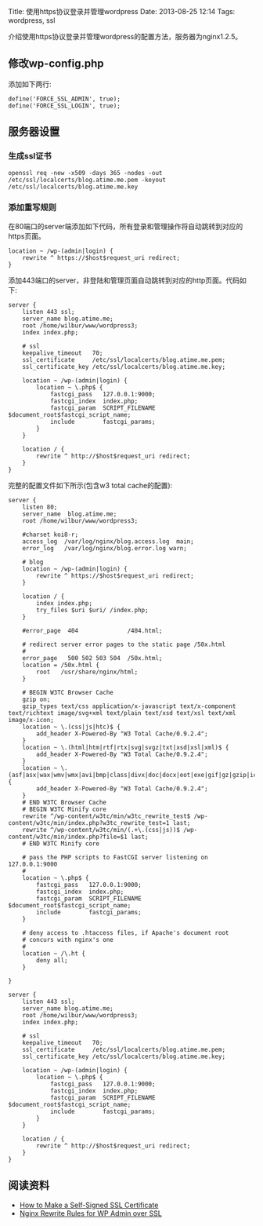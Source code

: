 Title: 使用https协议登录并管理wordpress
Date: 2013-08-25 12:14
Tags: wordpress, ssl

介绍使用https协议登录并管理wordpress的配置方法，服务器为nginx1.2.5。
## 修改wp-config.php

添加如下两行:

	define('FORCE_SSL_ADMIN', true);
	define('FORCE_SSL_LOGIN', true);

## 服务器设置

### 生成ssl证书

	openssl req -new -x509 -days 365 -nodes -out /etc/ssl/localcerts/blog.atime.me.pem -keyout /etc/ssl/localcerts/blog.atime.me.key

### 添加重写规则

在80端口的server端添加如下代码，所有登录和管理操作将自动跳转到对应的https页面。

	location ~ /wp-(admin|login) {
	    rewrite ^ https://$host$request_uri redirect;
	}

添加443端口的server，非登陆和管理页面自动跳转到对应的http页面。代码如下:
	
	server {
	    listen 443 ssl;
	    server_name blog.atime.me;
	    root /home/wilbur/www/wordpress3;
	    index index.php;
	
	    # ssl
	    keepalive_timeout   70;
	    ssl_certificate     /etc/ssl/localcerts/blog.atime.me.pem;
	    ssl_certificate_key /etc/ssl/localcerts/blog.atime.me.key;
	    
	    location ~ /wp-(admin|login) {
	        location ~ \.php$ {
	            fastcgi_pass   127.0.0.1:9000;
	            fastcgi_index  index.php;
	            fastcgi_param  SCRIPT_FILENAME $document_root$fastcgi_script_name;
	            include        fastcgi_params;
	        }
	    }
	
	    location / {
	        rewrite ^ http://$host$request_uri redirect; 
	    }
	}

完整的配置文件如下所示(包含w3 total cache的配置):

    server {
        listen 80;
        server_name  blog.atime.me;
        root /home/wilbur/www/wordpress3;
    
        #charset koi8-r;
        access_log  /var/log/nginx/blog.access.log  main;
        error_log   /var/log/nginx/blog.error.log warn;
        
        # blog
        location ~ /wp-(admin|login) {
            rewrite ^ https://$host$request_uri redirect;
        }
    
        location / {
            index index.php;
            try_files $uri $uri/ /index.php;
        }
        
        #error_page  404              /404.html;
    
        # redirect server error pages to the static page /50x.html
        #
        error_page   500 502 503 504  /50x.html;
        location = /50x.html {
            root   /usr/share/nginx/html;
        }
    
        # BEGIN W3TC Browser Cache
        gzip on;
        gzip_types text/css application/x-javascript text/x-component text/richtext image/svg+xml text/plain text/xsd text/xsl text/xml image/x-icon;
        location ~ \.(css|js|htc)$ {
            add_header X-Powered-By "W3 Total Cache/0.9.2.4";
        }
        location ~ \.(html|htm|rtf|rtx|svg|svgz|txt|xsd|xsl|xml)$ {
            add_header X-Powered-By "W3 Total Cache/0.9.2.4";
        }
        location ~ \.(asf|asx|wax|wmv|wmx|avi|bmp|class|divx|doc|docx|eot|exe|gif|gz|gzip|ico|jpg|jpeg|jpe|mdb|mid|midi|mov|qt|mp3|m4a|mp4|m4v|mpeg|mpg|mpe|mpp|otf|odb|odc|odf|odg|odp|ods|odt|ogg|pdf|png|pot|pps|ppt|pptx|ra|ram|svg|svgz|swf|tar|tif|tiff|ttf|ttc|wav|wma|wri|xla|xls|xlsx|xlt|xlw|zip)$ {
            add_header X-Powered-By "W3 Total Cache/0.9.2.4";
        }
        # END W3TC Browser Cache
        # BEGIN W3TC Minify core
        rewrite ^/wp-content/w3tc/min/w3tc_rewrite_test$ /wp-content/w3tc/min/index.php?w3tc_rewrite_test=1 last;
        rewrite ^/wp-content/w3tc/min/(.+\.(css|js))$ /wp-content/w3tc/min/index.php?file=$1 last;
        # END W3TC Minify core
        
        # pass the PHP scripts to FastCGI server listening on 127.0.0.1:9000
        #
        location ~ \.php$ {
            fastcgi_pass   127.0.0.1:9000;
            fastcgi_index  index.php;
            fastcgi_param  SCRIPT_FILENAME $document_root$fastcgi_script_name;
            include        fastcgi_params;
        }
    
        # deny access to .htaccess files, if Apache's document root
        # concurs with nginx's one
        #
        location ~ /\.ht {
            deny all;
        }
    
    }

    server {
        listen 443 ssl;
        server_name blog.atime.me;
        root /home/wilbur/www/wordpress3;
        index index.php;

        # ssl
        keepalive_timeout   70;
        ssl_certificate     /etc/ssl/localcerts/blog.atime.me.pem;
        ssl_certificate_key /etc/ssl/localcerts/blog.atime.me.key;
        
        location ~ /wp-(admin|login) {
            location ~ \.php$ {
                fastcgi_pass   127.0.0.1:9000;
                fastcgi_index  index.php;
                fastcgi_param  SCRIPT_FILENAME $document_root$fastcgi_script_name;
                include        fastcgi_params;
            }
        }

        location / {
            rewrite ^ http://$host$request_uri redirect; 
        }
    }

## 阅读资料

*  [How to Make a Self-Signed SSL Certificate](http://library.linode.com/security/ssl-certificates/self-signed)
*  [Nginx Rewrite Rules for WP Admin over SSL](https://www.tinywp.in/nginx-ssl-rewrites/)

